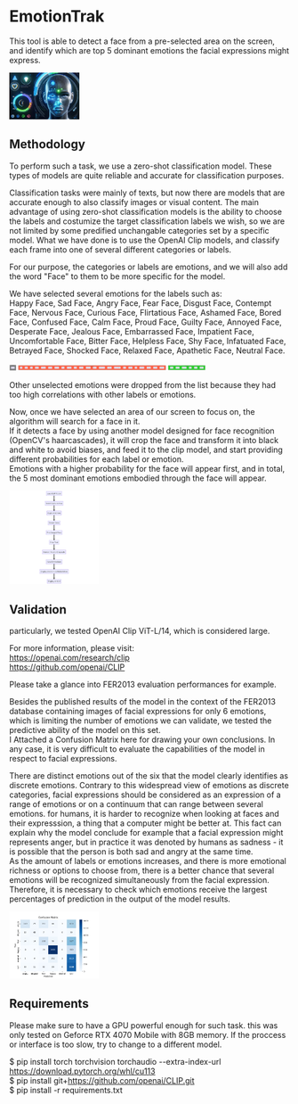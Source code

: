 
# EmotionTrak

This tool is able to detect a face from a pre-selected area on the screen, and identify which are top 5 dominant emotions the facial expressions might express.

<p>
  <img src="2.png" width="25%" height="auto">
</p>


## Methodology
To perform such a task, we use a zero-shot classification model. These types of models are quite reliable and accurate for classification purposes.   
     
Classification tasks were mainly of texts, but now there are models that are accurate enough to also classify images or visual content. The main advantage of using zero-shot classification models is the ability to choose the labels and costumize the target classification labels we wish, so we are not limited by some predified unchangable categories set by a specific model. What we have done is to use the OpenAI Clip models, and classify each frame into one of several different categories or labels. 
    
For our purpose, the categories or labels are emotions, and we will also add the word "Face" to them to be more specific for the model.   
    
We have selected several emotions for the labels such as:    
Happy Face, Sad Face, Angry Face, Fear Face, Disgust Face, Contempt Face, Nervous Face, Curious Face, Flirtatious Face, Ashamed Face, Bored Face, Confused Face, Calm Face, Proud Face, Guilty Face, Annoyed Face, Desperate Face, Jealous Face, Embarrassed Face, Impatient Face, Uncomfortable Face, Bitter Face, Helpless Face, Shy Face, Infatuated Face, Betrayed Face, Shocked Face, Relaxed Face, Apathetic Face, Neutral Face.    


<p>
  <img src="emotions.png" width="70%" height="auto">
</p>

Other unselected emotions were dropped from the list because they had too high correlations with other labels or emotions.   

Now, once we have selected an area of our screen to focus on, the algorithm will search for a face in it.    
If it detects a face by using another model designed for face recognition (OpenCV's haarcascades), it will crop the face and transform it into black and white to avoid biases, and feed it to the clip model, and start providing different probabilities for each label or emotion.   
Emotions with a higher probability for the face will appear first, and in total, the 5 most dominant emotions embodied through the face will appear.   

<p>
  <img src="diagram.png" width="32%" height="auto">
</p>

## Validation
particularly, we tested OpenAI Clip ViT-L/14, which is considered large.   

For more information, please visit:    
https://openai.com/research/clip    
https://github.com/openai/CLIP

Please take a glance into FER2013 evaluation performances for example.   
    
Besides the published results of the model in the context of the FER2013 database containing images of facial expressions for only 6 emotions, which is limiting the number of emotions we can validate, we tested the predictive ability of the model on this set.    
I Attached a Confusion Matrix here for drawing your own conclusions. In any case, it is very difficult to evaluate the capabilities of the model in respect to facial expressions.    
    
There are distinct emotions out of the six that the model clearly identifies as discrete emotions. Contrary to this widespread view of emotions as discrete categories, facial expressions should be considered as an expression of a range of emotions or on a continuum that can range between several emotions. for humans, it is harder to recognize when looking at faces and their expresssion, a thing that a computer might be better at. This fact can explain why the model conclude for example that a facial expression might represents anger, but in practice it was denoted by humans as sadness - it is possible that the person is both sad and angry at the same time.     
As the amount of labels or emotions increases, and there is more emotional richness or options to choose from, there is a better chance that several emotions will be recognized simultaneously from the facial expression. Therefore, it is necessary to check which emotions receive the largest percentages of prediction in the output of the model results.    

<p>
  <img src="FER2013-CLIPVITL14.png" width="32%" height="auto">
</p>
    
## Requirements
Please make sure to have a GPU powerful enough for such task. this was only tested on Geforce RTX 4070 Mobile with 8GB memory.
If the proccess or interface is too slow, try to change to a different model.   
    
$ pip install torch torchvision torchaudio --extra-index-url https://download.pytorch.org/whl/cu113   
$ pip install git+https://github.com/openai/CLIP.git   
$ pip install -r requirements.txt   

